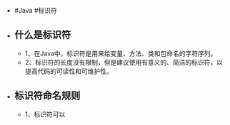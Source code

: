 - #Java #标识符
- ## 什么是标识符
	- 1、在Java中，标识符是用来给变量、方法、类和包命名的字符序列。
	- 2、标识符的长度没有限制，但是建议使用有意义的、简洁的标识符，以提高代码的可读性和可维护性。
- ## 标识符命名规则
	- 1、标识符可以